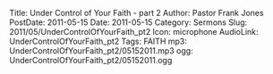Title: Under Control of Your Faith - part 2
Author: Pastor Frank Jones
PostDate: 2011-05-15
Date: 2011-05-15
Category: Sermons
Slug: 2011/05/UnderControlOfYourFaith_pt2
Icon: microphone
AudioLink: UnderControlOfYourFaith_pt2
Tags: FAITH
mp3: UnderControlOfYourFaith_pt2/05152011.mp3
ogg: UnderControlOfYourFaith_pt2/05152011.ogg
